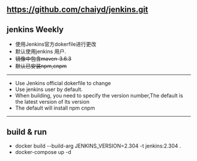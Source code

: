 ## https://github.com/chaiyd/jenkins.git

## jenkins Weekly
- 使用Jenkins官方dokerfile进行更改
- 默认使用jenkins 用户.
- ~~镜像中包含maven-3.6.3~~
- ~~默认已安装npm,cnpm~~

---
- Use Jenkins official dokerfile to change
- Use jenkins user by default.
- When building, you need to specify the version number,The default is the latest version of lts version
- The default will install npm cnpm
---

## build & run
- docker build --build-arg JENKINS_VERSION=2.304 -t jenkins:2.304 .
- docker-compose up -d
